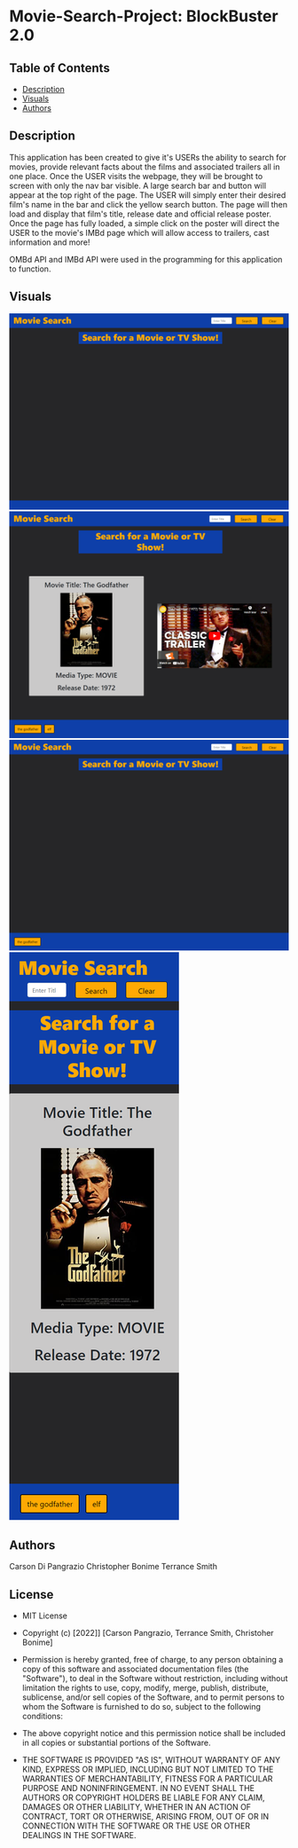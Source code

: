 # Movie-Search-Project: BlockBuster 2.0

## Table of Contents
- [Description](#description)
- [Visuals](#visuals)
- [Authors](#authors)

## Description
This application has been created to give it's USERs the ability to search for movies, provide relevant facts about the films and associated trailers all in one place. Once the USER visits the webpage, they will be brought to screen with only the nav bar visible. A large search bar and button will appear at the top right of the page. The USER will simply enter their desired film's name in the bar and click the yellow search button. The page will then load and display that film's title, release date and official release poster. Once the page has fully loaded, a simple click on the poster will direct the USER to the movie's IMBd page which will allow access to trailers, cast information and more!

OMBd API and IMBd API were used in the programming for this application to function. 

## Visuals
![Homescreen](assets/images/homepage.png)
![Homescreen with search results](assets/images/search-results.png)
![Homescreen with previous search](assets/images/homepage-with-previous-search.png)
![Homescreen in mobile view](assets/images/search-results-mobile-view.png)

## Authors
Carson Di Pangrazio
Christopher Bonime
Terrance Smith

## License
* MIT License

* Copyright (c) [2022]] [Carson Pangrazio, Terrance Smith, Christoher Bonime]

* Permission is hereby granted, free of charge, to any person obtaining a copy
of this software and associated documentation files (the "Software"), to deal
in the Software without restriction, including without limitation the rights
to use, copy, modify, merge, publish, distribute, sublicense, and/or sell
copies of the Software, and to permit persons to whom the Software is
furnished to do so, subject to the following conditions:

* The above copyright notice and this permission notice shall be included in all
copies or substantial portions of the Software.

* THE SOFTWARE IS PROVIDED "AS IS", WITHOUT WARRANTY OF ANY KIND, EXPRESS OR
IMPLIED, INCLUDING BUT NOT LIMITED TO THE WARRANTIES OF MERCHANTABILITY,
FITNESS FOR A PARTICULAR PURPOSE AND NONINFRINGEMENT. IN NO EVENT SHALL THE
AUTHORS OR COPYRIGHT HOLDERS BE LIABLE FOR ANY CLAIM, DAMAGES OR OTHER
LIABILITY, WHETHER IN AN ACTION OF CONTRACT, TORT OR OTHERWISE, ARISING FROM,
OUT OF OR IN CONNECTION WITH THE SOFTWARE OR THE USE OR OTHER DEALINGS IN THE
SOFTWARE.